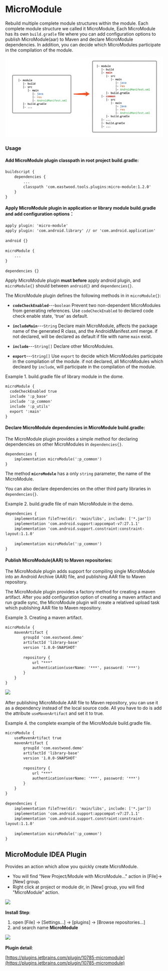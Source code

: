 # MicroModule
Rebuild multiple complete module structures within the module. Each complete module structure we called it MicroModule, Each MicroModule has its own `build.gradle` file where you can add configuration options to publish MicroModule(aar) to Maven and declare MicroModule dependencies. In addition, you can decide which MicroModules participate in the compilation of the module.

<img src='https://github.com/EastWoodYang/MicroModule/blob/master/picture/1.png'/>

### Usage
#### Add MicroModule plugin **classpath** in root project build.gradle:

    buildscript {
        dependencies {
	        ...
            classpath 'com.eastwood.tools.plugins:micro-module:1.2.0'
        }
    }

#### Apply MicroModule plugin in application or library module build.gradle and add configuration options：

    apply plugin: 'micro-module'
    apply plugin: 'com.android.library' // or 'com.android.application'

    android {}

	microModule {
	    ...
	}

	dependencies {}

Apply MicroModule plugin **must before** apply android plugin, and `microModule{}` should between `android{}` and `dependencies{}`.

The MicroModule plugin defines the following methods in in `microModule{}`:
* **`codeCheckEnabled`**---`boolean`
Prevent two non-dependent MicroModules from generating references. Use `codeCheckEnabled` to declared code check enable state, 'true' as default.

* **`includeMain`**---`String`
Declare main MicroModule, affects the package name of the generated R class, and the AndroidManifest.xml merge. if not declared, will be declared as default if file with name `main` exist.

* **`include`**---`String[]`
Declare other MicroModules.

* **`export`**---`String[]`
Use `export` to decide which MicroModules participate in the compilation of the module. if not declared, all MicroModules which decleard by `include`, will participate in the compilation of the module.

Example 1. build.gradle file of library module in the dome.

	microModule {
	  codeCheckEnabled true
	  include ':p_base'
	  include ':p_common'
	  include ':p_utils'
	  export ':main'
	}

#### Declare MicroModule dependencies in MicroModule build.gradle:
The MicroModule plugin provides a simple method for declaring dependencies on other MicroModules in `dependencies{}`.

	dependencies {
	    implementation microModule(':p_common')
	}


The method **`microModule`** has a only `string` parameter, the name of the MicroModule.

You can also declare dependencies on the other third party libraries in `dependencies{}`.

Example 2. build.gradle file of main MicroModule in the demo.

	dependencies {
	    implementation fileTree(dir: 'main/libs', include: ['*.jar'])
	    implementation 'com.android.support:appcompat-v7:27.1.1'
	    implementation 'com.android.support.constraint:constraint-layout:1.1.0'

	    implementation microModule(':p_common')
	}

#### Publish MicroModule(AAR) to Maven repositories:
The MicroModule plugin adds support for compiling single MicroModule into an Android Archive (AAR) file, and publishing AAR file to Maven repository.

The MicroModule plugin provides a factory method for creating a maven artifact. After you add configuration option of creating a maven artifact and run gradle sync, the MicroModule plugin will create a relatived upload task which publishing AAR file to Maven repository.

Example 3. Creating a maven artifact.

	microModule {
		mavenArtifact {
			groupId 'com.eastwood.demo'
			artifactId 'library-base'
			version '1.0.0-SNAPSHOT'

			repository {
				url "***"
				authentication(userName: '***', password: '***')
			}
		}
	}

<img src='https://github.com/EastWoodYang/MicroModule/blob/master/picture/2.png'/>


After publishing MicroModule AAR file to Maven repository, you can use it as a dependency instead of the local source code. All you have to do is add the attribute `useMavenArtifact` and set it to true.

Example 4. the complete example of the MicroModule build.gradle file.

	microModule {
		useMavenArtifact true
		mavenArtifact {
			groupId 'com.eastwood.demo'
			artifactId 'library-base'
			version '1.0.0-SNAPSHOT'

			repository {
				url "***"
				authentication(userName: '***', password: '***')
			}
		}
	}

	dependencies {
	    implementation fileTree(dir: 'main/libs', include: ['*.jar'])
	    implementation 'com.android.support:appcompat-v7:27.1.1'
	    implementation 'com.android.support.constraint:constraint-layout:1.1.0'

	    implementation microModule(':p_common')
	}

## MicroModule IDEA Plugin
Provides an action which allow you quickly create MicroModule.
* You will find "New Project/Module with MicroModule..." action in [File]->[New] group.
* Right click at project or module dir, in [New] group, you will find "MicroModule" action.

<img src='https://github.com/EastWoodYang/MicroModule/blob/master/picture/2.png'/>

**Install Step**:
1. open [File] -> [Settings...] -> [plugins] -> [Browse repositories...]
2. and search name **MicroModule**

<img src='https://github.com/EastWoodYang/MicroModule/blob/master/picture/3.png'/>

**Plugin detail**:

[https://plugins.jetbrains.com/plugin/10785-micromodule](https://plugins.jetbrains.com/plugin/10785-micromodule)

